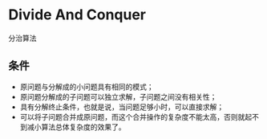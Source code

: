 # Divide And Conquer
分治算法  
## 条件
* 原问题与分解成的小问题具有相同的模式；  
* 原问题分解成的子问题可以独立求解，子问题之间没有相关性；  
* 具有分解终止条件，也就是说，当问题足够小时，可以直接求解；  
* 可以将子问题合并成原问题，而这个合并操作的复杂度不能太高，否则就起不到减小算法总体复杂度的效果了。